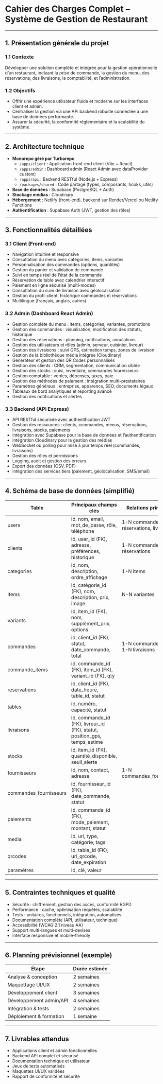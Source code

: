 # Cahier des Charges Complet – Système de Gestion de Restaurant

---

## 1. Présentation générale du projet

### 1.1 Contexte  
Développer une solution complète et intégrée pour la gestion opérationnelle d’un restaurant, incluant la prise de commande, la gestion du menu, des réservations, des livraisons, la comptabilité, et l’administration.

### 1.2 Objectifs  
- Offrir une expérience utilisateur fluide et moderne sur les interfaces client et admin.  
- Centraliser la gestion via une API backend robuste connectée à une base de données performante.  
- Assurer la sécurité, la conformité réglementaire et la scalabilité du système.

---

## 2. Architecture technique

- **Monorepo géré par Turborepo**  
  - `/apps/client` : Application front-end client (Vite + React)  
  - `/apps/admin` : Dashboard admin (React Admin avec dataProvider custom)  
  - `/apps/api` : Backend RESTful (Node.js + Express)  
  - `/packages/shared` : Code partagé (types, composants, hooks, utils)  
- **Base de données** : Supabase (PostgreSQL + Auth)  
- **Stockage médias** : Cloudinary  
- **Hébergement** : Netlify (front-end), backend sur Render/Vercel ou Netlify Functions  
- **Authentification** : Supabase Auth (JWT, gestion des rôles)  

---

## 3. Fonctionnalités détaillées

### 3.1 Client (Front-end)

- Navigation intuitive et responsive  
- Consultation du menu avec catégories, items, variantes  
- Personnalisation des commandes (options, quantités)  
- Gestion du panier et validation de commande  
- Suivi en temps réel de l’état de la commande  
- Réservation de table avec calendrier interactif  
- Paiement en ligne sécurisé (multi-modes)  
- Consultation du suivi de livraison avec géolocalisation  
- Gestion du profil client, historique commandes et réservations  
- Multilingue (français, anglais, autres)  

### 3.2 Admin (Dashboard React Admin)

- Gestion complète du menu : items, catégories, variantes, promotions  
- Gestion des commandes : visualisation, modification des statuts, historique  
- Gestion des réservations : planning, notifications, annulations  
- Gestion des utilisateurs et rôles (admin, serveur, cuisinier, livreur)  
- Gestion des livraisons : suivi GPS, estimation temps, zones de livraison  
- Gestion de la bibliothèque média intégrée (Cloudinary)  
- Générateur et gestion des QR Codes personnalisés  
- Gestion des clients : CRM, segmentation, communication ciblée  
- Gestion des stocks : suivi, inventaire, commandes fournisseurs  
- Gestion comptable : ventes, dépenses, taxes, paie  
- Gestion des méthodes de paiement : intégration multi-prestataires  
- Paramètres généraux : entreprise, apparence, SEO, documents légaux  
- Tableaux de bord analytiques et reporting avancé  
- Gestion des notifications et alertes  

### 3.3 Backend (API Express)

- API RESTful sécurisée avec authentification JWT  
- Gestion des ressources : clients, commandes, menus, réservations, livraisons, stocks, paiements  
- Intégration avec Supabase pour la base de données et l’authentification  
- Intégration Cloudinary pour la gestion des médias  
- WebSocket ou polling pour mise à jour temps réel (commandes, livraisons)  
- Gestion des rôles et permissions  
- Logging, audit et gestion des erreurs  
- Export des données (CSV, PDF)  
- Intégration des services tiers (paiement, géolocalisation, SMS/email)  

---

## 4. Schéma de base de données (simplifié)

| Table              | Principaux champs clés                                   | Relations principales                          |
|--------------------|---------------------------------------------------------|-----------------------------------------------|
| users              | id, nom, email, mot_de_passe, rôle, téléphone           | 1-N commandes, réservations, livraisons       |
| clients            | id, user_id (FK), adresse, préférences, historique      | 1-N commandes, réservations                    |
| categories         | id, nom, description, ordre_affichage                    | 1-N items                                     |
| items              | id, catégorie_id (FK), nom, description, prix, image    | N-N variantes                                 |
| variants           | id, item_id (FK), nom, supplément_prix, options         |                                               |
| commandes          | id, client_id (FK), statut, date_commande, total         | 1-N commande_items, 1-N livraisons             |
| commande_items     | id, commande_id (FK), item_id (FK), variant_id (FK), qty |                                               |
| reservations       | id, client_id (FK), date_heure, table_id, statut         |                                               |
| tables             | id, numéro, capacité, statut                              |                                               |
| livraisons         | id, commande_id (FK), livreur_id (FK), statut, position_gps, temps_estime |                                               |
| stocks             | id, item_id (FK), quantité_disponible, seuil_alerte     |                                               |
| fournisseurs       | id, nom, contact, adresse                                | 1-N commandes_fournisseurs                     |
| commandes_fournisseurs | id, fournisseur_id (FK), date_commande, statut         |                                               |
| paiements          | id, commande_id (FK), mode_paiement, montant, statut    |                                               |
| media              | id, url, type, catégorie, tags                           |                                               |
| qrcodes            | id, table_id (FK), url_qrcode, date_expiration          |                                               |
| paramètres         | id, clé, valeur                                         |                                               |

---

## 5. Contraintes techniques et qualité

- Sécurité : chiffrement, gestion des accès, conformité RGPD  
- Performance : cache, optimisation requêtes, scalabilité  
- Tests : unitaires, fonctionnels, intégration, automatisés  
- Documentation complète (API, utilisateur, technique)  
- Accessibilité (WCAG 2.1 niveau AA)  
- Support multi-langues et multi-devises  
- Interface responsive et mobile-friendly  

---

## 6. Planning prévisionnel (exemple)

| Étape                     | Durée estimée  |
|---------------------------|----------------|
| Analyse & conception      | 2 semaines     |
| Maquettage UI/UX          | 2 semaines     |
| Développement client      | 3 semaines     |
| Développement admin/API   | 4 semaines     |
| Intégration & tests       | 2 semaines     |
| Déploiement & formation   | 1 semaine      |

---

## 7. Livrables attendus

- Applications client et admin fonctionnelles  
- Backend API complet et sécurisé  
- Documentation technique et utilisateur  
- Jeux de tests automatisés  
- Maquettes UI/UX validées  
- Rapport de conformité et sécurité  

